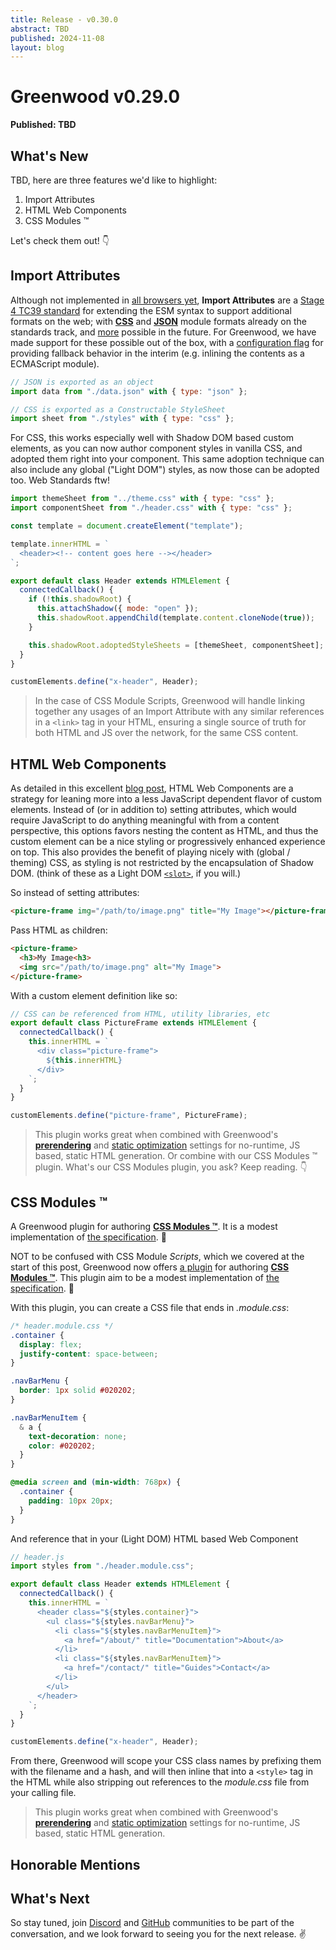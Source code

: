 ```yaml
---
title: Release - v0.30.0
abstract: TBD
published: 2024-11-08
layout: blog
---
```


# Greenwood v0.29.0

**Published: TBD**

<!-- <img src="/assets/blog/serverless.webp" style="display:block; width: 35%; margin: 0 auto;" alt="Serverless function cloud"/> -->

## What's New

TBD, here are three features we'd like to highlight:

1. Import Attributes
1. HTML Web Components
1. CSS Modules ™️

Let's check them out! 👇

## Import Attributes

Although not implemented in [all browsers yet](https://github.com/web-platform-tests/interop/issues/733), **Import Attributes** are a [Stage 4 TC39 standard](https://github.com/tc39/proposal-import-attributes) for extending the ESM syntax to support additional formats on the web; with [**CSS**](https://github.com/web-platform-tests/interop/issues/703) and [**JSON**](https://github.com/web-platform-tests/interop/issues/705) module formats already on the standards track, and [more](https://github.com/WICG/webcomponents/blob/gh-pages/proposals/html-modules-explainer.md) possible in the future. For Greenwood, we have made support for these possible out of the box, with a [configuration flag](/docs/reference/configuration/#polyfills) for providing fallback behavior in the interim (e.g. inlining the contents as a ECMAScript module).

<!-- eslint-disable no-unused-vars -->

```js
// JSON is exported as an object
import data from "./data.json" with { type: "json" };

// CSS is exported as a Constructable StyleSheet
import sheet from "./styles" with { type: "css" };
```

<!-- eslint-enable no-unused-vars -->

For CSS, this works especially well with Shadow DOM based custom elements, as you can now author component styles in vanilla CSS, and adopted them right into your component. This same adoption technique can also include any global ("Light DOM") styles, as now those can be adopted too. Web Standards ftw!

```js
import themeSheet from "../theme.css" with { type: "css" };
import componentSheet from "./header.css" with { type: "css" };

const template = document.createElement("template");

template.innerHTML = `
  <header><!-- content goes here --></header>
`;

export default class Header extends HTMLElement {
  connectedCallback() {
    if (!this.shadowRoot) {
      this.attachShadow({ mode: "open" });
      this.shadowRoot.appendChild(template.content.cloneNode(true));
    }

    this.shadowRoot.adoptedStyleSheets = [themeSheet, componentSheet];
  }
}

customElements.define("x-header", Header);
```

> In the case of CSS Module Scripts, Greenwood will handle linking together any usages of an Import Attribute with any similar references in a `<link>` tag in your HTML, ensuring a single source of truth for both HTML and JS over the network, for the same CSS content.

## HTML Web Components

As detailed in this excellent [blog post](https://blog.jim-nielsen.com/2023/html-web-components/), HTML Web Components are a strategy for leaning more into a less JavaScript dependent flavor of custom elements. Instead of (or in addition to) setting attributes, which would require JavaScript to do anything meaningful with from a content perspective, this options favors nesting the content as HTML, and thus the custom element can be a nice styling or progressively enhanced experience on top. This also provides the benefit of playing nicely with (global / theming) CSS, as styling is not restricted by the encapsulation of Shadow DOM. (think of these as a Light DOM [`<slot>`](https://developer.mozilla.org/en-US/docs/Web/API/Web_components/Using_templates_and_slots), if you will.)

So instead of setting attributes:

```html
<picture-frame img="/path/to/image.png" title="My Image"></picture-frame>
```

Pass HTML as children:

```html
<picture-frame>
  <h3>My Image<h3>
  <img src="/path/to/image.png" alt="My Image">
</picture-frame>
```

With a custom element definition like so:

```js
// CSS can be referenced from HTML, utility libraries, etc
export default class PictureFrame extends HTMLElement {
  connectedCallback() {
    this.innerHTML = `
      <div class="picture-frame">
        ${this.innerHTML}
      </div>
    `;
  }
}

customElements.define("picture-frame", PictureFrame);
```

> This plugin works great when combined with Greenwood's [**prerendering**](/docs/reference/configuration/#prerender) and [static optimization](/docs/reference/configuration/#optimizations) settings for no-runtime, JS based, static HTML generation. Or combine with our CSS Modules ™️ plugin. What's our CSS Modules plugin, you ask? Keep reading. 👇

## CSS Modules ™️

A Greenwood plugin for authoring [**CSS Modules ™️**](https://github.com/css-modules/css-modules). It is a modest implementation of [the specification](https://github.com/css-modules/icss). 🙂

NOT to be confused with CSS Module _Scripts_, which we covered at the start of this post, Greenwood now offers [a plugin](/docs/plugins/css-modules/) for authoring [**CSS Modules ™️**](https://github.com/css-modules/css-modules). This plugin aim to be a modest implementation of [the specification](https://github.com/css-modules/icss). 🙂

With this plugin, you can create a CSS file that ends in _.module.css_:

```css
/* header.module.css */
.container {
  display: flex;
  justify-content: space-between;
}

.navBarMenu {
  border: 1px solid #020202;
}

.navBarMenuItem {
  & a {
    text-decoration: none;
    color: #020202;
  }
}

@media screen and (min-width: 768px) {
  .container {
    padding: 10px 20px;
  }
}
```

And reference that in your (Light DOM) HTML based Web Component

```js
// header.js
import styles from "./header.module.css";

export default class Header extends HTMLElement {
  connectedCallback() {
    this.innerHTML = `
      <header class="${styles.container}">
        <ul class="${styles.navBarMenu}">
          <li class="${styles.navBarMenuItem}">
            <a href="/about/" title="Documentation">About</a>
          </li>
          <li class="${styles.navBarMenuItem}">
            <a href="/contact/" title="Guides">Contact</a>
          </li>
        </ul>
      </header>
    `;
  }
}

customElements.define("x-header", Header);
```

From there, Greenwood will scope your CSS class names by prefixing them with the filename and a hash, and will then inline that into a `<style>` tag in the HTML while also stripping out references to the _module.css_ file from your calling file.

> This plugin works great when combined with Greenwood's [**prerendering**](/docs/reference/configuration/#prerender) and [static optimization](/docs/reference/configuration/#optimizations) settings for no-runtime, JS based, static HTML generation.

## Honorable Mentions

## What's Next

So stay tuned, join [Discord](https://discord.gg/pFbynPar) and [GitHub](https://github.com/ProjectEvergreen) communities to be part of the conversation, and we look forward to seeing you for the next release. ✌️
